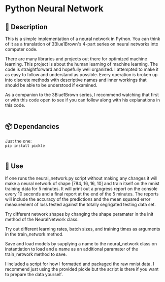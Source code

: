 # Python Neural Network


## 👋 Description
This is a simple implementation of a neural network in Python. You can think of it as a translation of 3Blue1Brown's 4-part series on neural networks into computer code.

There are many libraries and projects out there for optimized machine learning. This project is about the human learning of machine learning. The code is straightforward and hopefully well organized. I attempted to make it as easy to follow and understand as possible. Every operation is broken up into discrete methods with descriptive names and inner workings that should be able to be understood if examined.

As a companion to the 3Blue1Brown series, I recommend watching that first or with this code open to see if you can follow along with his explanations in this code.
<br></br>
## 📦 Dependancies
Just the one:
<br>
```pip install pickle```
<br></br>
## 🚀 Use
If one runs the neural_network.py script without making any changes it will make a neural network of shape [784, 16, 16, 10] and train itself on the mnist training data for 5 minutes. It will print out a progress report on the console every 10 seconds and a final report at the end of the 5 minutes. The reports will include the accuracy of the predictions and the mean squared error measurement of loss tested against the totally segrigated testing data set.

Try different network shapes by changing the shape peramater in the init method of the NeuralNetwork class.

Try out different learning rates, batch sizes, and training times as arguments in the train_network method.

Save and load models by supplying a name to the neural_network class on instantiation to load and a name as an additional paramater of the train_network method to save.

I included a script for how I formatted and packaged the raw mnist data. I recommend just using the provided pickle but the script is there if you want to prepare the data yourself.
